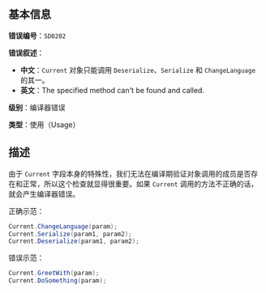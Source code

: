 ## 基本信息

**错误编号**：`SD0202`

**错误叙述**：

* **中文**：`Current` 对象只能调用 `Deserialize`、`Serialize` 和 `ChangeLanguage` 的其一。
* **英文**：The specified method can't be found and called.

**级别**：编译器错误

**类型**：使用（Usage）

## 描述

由于 `Current` 字段本身的特殊性，我们无法在编译期验证对象调用的成员是否存在和正常，所以这个检查就显得很重要。如果 `Current` 调用的方法不正确的话，就会产生编译器错误。

正确示范：

```csharp
Current.ChangeLanguage(param);
Current.Serialize(param1, param2);
Current.Deserialize(param1, param2);
```

错误示范：

```csharp
Current.GreetWith(param);
Current.DoSomething(param);
```